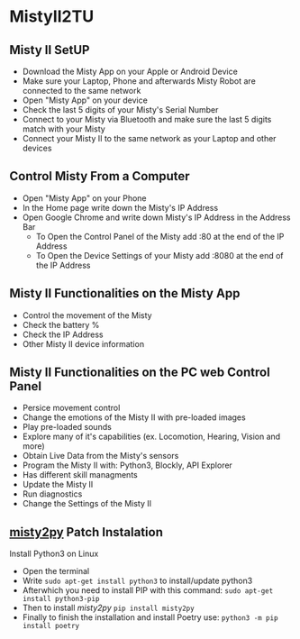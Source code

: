 # MistyII2TU

## Misty II SetUP
 - Download the Misty App on your Apple or Android Device
 - Make sure your Laptop, Phone and afterwards Misty Robot are connected to the same network
 - Open "Misty App" on your device
 - Check the last 5 digits of your Misty's Serial Number
 - Connect to your Misty via Bluetooth and make sure the last 5 digits match with your Misty
 - Connect your Misty II to the same network as your Laptop and other devices
 
## Control Misty From a Computer
 - Open "Misty App" on your Phone
 - In the Home page write down the Misty's IP Address
 - Open Google Chrome and write down Misty's IP Address in the Address Bar
   - To Open the Control Panel of the Misty add :80 at the end of the IP Address
   - To Open the Device Settings of your Misty add :8080 at the end of the IP Address

## Misty II Functionalities on the Misty App
  - Control the movement of the Misty
  - Check the battery %
  - Check the IP Address
  - Other Misty II device information
 
## Misty II Functionalities on the PC web Control Panel
  - Persice movement control
  - Change the emotions of the Misty II with pre-loaded images
  - Play pre-loaded sounds
  - Explore many of it's capabilities (ex. Locomotion, Hearing, Vision and more)
  - Obtain Live Data from the Misty's sensors
  - Program the Misty II with: Python3, Blockly, API Explorer
  - Has different skill managments
  - Update the Misty II
  - Run diagnostics
  - Change the Settings of the Misty II
       
## [misty2py](https://chrisscarred.github.io/misty2py/#getting-started) Patch Instalation 
  Install Python3 on Linux
  - Open the terminal
  - Write `sudo apt-get install python3` to install/update python3
  - Afterwhich you need to install PIP with this command: `sudo apt-get install python3-pip`
  - Then to install *misty2py* `pip install misty2py`
  - Finally to finish the installation and install Poetry use: `python3 -m pip install poetry`

